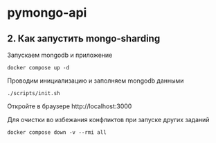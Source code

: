 # pymongo-api

## 2. Как запустить mongo-sharding

Запускаем mongodb и приложение

```shell
docker compose up -d
```

Проводим инициализацию и заполняем mongodb данными

```shell
./scripts/init.sh
```

Откройте в браузере http://localhost:3000

Для очистки во избежания конфликтов при запуске других заданий

```shell
docker compose down -v --rmi all
```
